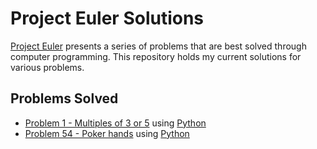 # Project Euler Solutions

[Project Euler](https://projecteuler.net/) presents a series of problems that are best solved through computer programming. This repository holds my current solutions for various problems.

## Problems Solved

 + [Problem 1 - Multiples of 3 or 5](https://projecteuler.net/problem=1) using 
   [Python](https://github.com/ChrisFreeman/project-euler/blob/master/p001_multiples_of_3_and_5.py)
 + [Problem 54 - Poker hands](https://projecteuler.net/problem=54) using 
   [Python](https://github.com/ChrisFreeman/project-euler/blob/master/p054_poker.py)

